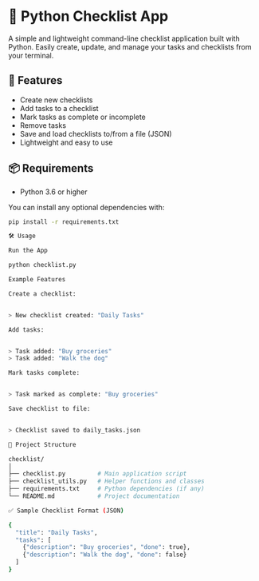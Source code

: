 

# 📝 Python Checklist App

A simple and lightweight command-line checklist application built with Python. Easily create, update, and manage your tasks and checklists from your terminal.

## 🚀 Features

- Create new checklists
- Add tasks to a checklist
- Mark tasks as complete or incomplete
- Remove tasks
- Save and load checklists to/from a file (JSON)
- Lightweight and easy to use

## 📦 Requirements

- Python 3.6 or higher

You can install any optional dependencies with:

```bash
pip install -r requirements.txt

🛠️ Usage

Run the App

python checklist.py

Example Features

Create a checklist:


> New checklist created: "Daily Tasks"

Add tasks:


> Task added: "Buy groceries"
> Task added: "Walk the dog"

Mark tasks complete:


> Task marked as complete: "Buy groceries"

Save checklist to file:


> Checklist saved to daily_tasks.json

📁 Project Structure

checklist/
│
├── checklist.py         # Main application script
├── checklist_utils.py   # Helper functions and classes
├── requirements.txt     # Python dependencies (if any)
└── README.md            # Project documentation

✅ Sample Checklist Format (JSON)

{
  "title": "Daily Tasks",
  "tasks": [
    {"description": "Buy groceries", "done": true},
    {"description": "Walk the dog", "done": false}
  ]
}

